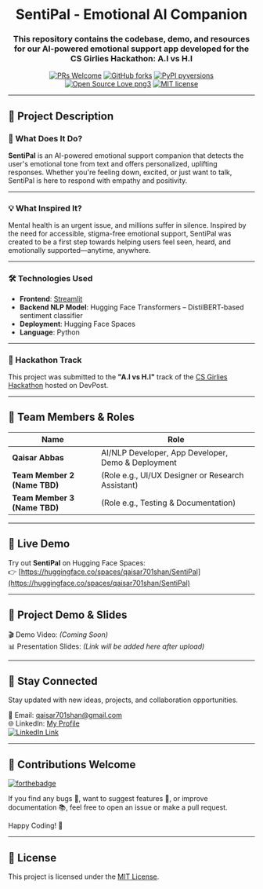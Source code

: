 <div align="center">
  <h1>SentiPal - Emotional AI Companion</h1>
  <h3>This repository contains the codebase, demo, and resources for our AI-powered emotional support app developed for the CS Girlies Hackathon: A.I vs H.I</h3>

  [![PRs Welcome](https://img.shields.io/badge/PRs-welcome-brightgreen.svg?style=flat-square)](http://makeapullrequest.com)
  [![GitHub forks](https://img.shields.io/github/forks/QaisarAbbas2024/Python-for-Absolute-Beginners.svg?style=social&label=Fork&maxAge=2592000)](https://github.com/QaisarAbbas2024/Python-for-Absolute-Beginners/network/)
  [![PyPI pyversions](https://img.shields.io/pypi/pyversions/ansicolortags.svg)](https://pypi.python.org/pypi/ansicolortags/)
  [![Open Source Love png3](https://badges.frapsoft.com/os/v3/open-source.png?v=103)](https://github.com/ellerbrock/open-source-badges/)
  [![MIT license](https://img.shields.io/badge/License-MIT-blue.svg)](https://lbesson.mit-license.org/)
</div>

---

## 🚀 Project Description

### 🧠 What Does It Do?
**SentiPal** is an AI-powered emotional support companion that detects the user's emotional tone from text and offers personalized, uplifting responses. Whether you're feeling down, excited, or just want to talk, SentiPal is here to respond with empathy and positivity.

---

### 💡 What Inspired It?
Mental health is an urgent issue, and millions suffer in silence. Inspired by the need for accessible, stigma-free emotional support, SentiPal was created to be a first step towards helping users feel seen, heard, and emotionally supported—anytime, anywhere.

---

### 🛠️ Technologies Used
- **Frontend**: [Streamlit](https://streamlit.io/)
- **Backend NLP Model**: Hugging Face Transformers – DistilBERT-based sentiment classifier
- **Deployment**: Hugging Face Spaces
- **Language**: Python

---

### 🎯 Hackathon Track
This project was submitted to the **"A.I vs H.I"** track of the [CS Girlies Hackathon](https://devpost.com/) hosted on DevPost.

---

## 👥 Team Members & Roles

| Name           | Role                           |
|----------------|--------------------------------|
| **Qaisar Abbas** | AI/NLP Developer, App Developer, Demo & Deployment |
| **Team Member 2 (Name TBD)** | (Role e.g., UI/UX Designer or Research Assistant) |
| **Team Member 3 (Name TBD)** | (Role e.g., Testing & Documentation) |

---

## 🔗 Live Demo

Try out **SentiPal** on Hugging Face Spaces:  
👉 [https://huggingface.co/spaces/qaisar701shan/SentiPal](https://huggingface.co/spaces/qaisar701shan/SentiPal)

---

## 🎥 Project Demo & Slides

🎬 Demo Video: *(Coming Soon)*  
📊 Presentation Slides: *(Link will be added here after upload)*

---

## 📩 Stay Connected

Stay updated with new ideas, projects, and collaboration opportunities.

📧 Email: qaisar701shan@gmail.com  
🌐 LinkedIn: [My Profile](https://www.linkedin.com/in/qaisar-abbas2024/)  
[![LinkedIn Link](https://img.shields.io/badge/Connect-QaisarAbbas-green.svg?logo=linkedin&longCache=true&style=social&label=Connect)](https://www.linkedin.com/in/qaisar-abbas2024/)

---

## 💖 Contributions Welcome

[![forthebadge](https://forthebadge.com/images/badges/built-with-love.svg)](#)

If you find any bugs 🐞, want to suggest features 🌟, or improve documentation 📚, feel free to open an issue or make a pull request.

Happy Coding! 🚀

---

## 📜 License

This project is licensed under the [MIT License](https://lbesson.mit-license.org/).
